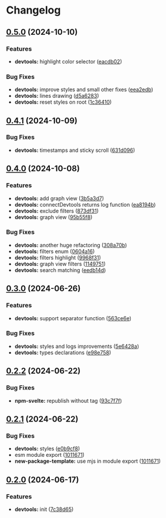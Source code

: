 # Changelog

## [0.5.0](https://github.com/artalar/reatom/compare/devtools-v0.4.1...devtools-v0.5.0) (2024-10-10)


### Features

* **devtools:** highlight color selector ([eacdb02](https://github.com/artalar/reatom/commit/eacdb020f7fbd2b37ebdfe6606ff4d4d6166090f))


### Bug Fixes

* **devtools:** improve styles and small other fixes ([eea2edb](https://github.com/artalar/reatom/commit/eea2edb64e1e50dfc73ba950f0bca8ef38fb135e))
* **devtools:** lines drawing ([d5a6283](https://github.com/artalar/reatom/commit/d5a62838ee7861a07c2a3554e37c0fe5b58a416e))
* **devtools:** reset styles on root ([1c36410](https://github.com/artalar/reatom/commit/1c36410962bcc075927319e6f5e3cffcca591f4c))

## [0.4.1](https://github.com/artalar/reatom/compare/devtools-v0.4.0...devtools-v0.4.1) (2024-10-09)


### Bug Fixes

* **devtools:** timestamps and sticky scroll ([631d096](https://github.com/artalar/reatom/commit/631d096a6740acc8ce5958a5ccf8dcb445ef8cdd))

## [0.4.0](https://github.com/artalar/reatom/compare/devtools-v0.3.0...devtools-v0.4.0) (2024-10-08)


### Features

* **devtools:** add graph view ([3b5a3d7](https://github.com/artalar/reatom/commit/3b5a3d71f8e98ea0760399935deae1f93c6fa973))
* **devtools:** connectDevtools returns log function ([ea8194b](https://github.com/artalar/reatom/commit/ea8194b0d865677357272b9273434be490dce039))
* **devtools:** exclude filters ([873df31](https://github.com/artalar/reatom/commit/873df31389050a2f160733a42b87bf31988c78a0))
* **devtools:** graph view ([95b55f8](https://github.com/artalar/reatom/commit/95b55f8133c14d68c43707361caa0c5c0174b564))


### Bug Fixes

* **devtools:** another huge refactoring ([308a70b](https://github.com/artalar/reatom/commit/308a70bcf5e8c038acfb5c85083a5f1480a85b2a))
* **devtools:** filters enum ([0604a16](https://github.com/artalar/reatom/commit/0604a166c8cc0905a1c0538606784f3660692878))
* **devtools:** filters highlight ([9968f31](https://github.com/artalar/reatom/commit/9968f31fdf85154d87858ef39310428dc03340c8))
* **devtools:** graph view filters ([1149751](https://github.com/artalar/reatom/commit/114975115687f355b96eef35308e2c799050f2c6))
* **devtools:** search matching ([eedb14d](https://github.com/artalar/reatom/commit/eedb14dd1404a60c38aeae5e7a1ca1a5e1f038dd))

## [0.3.0](https://github.com/artalar/reatom/compare/devtools-v0.2.2...devtools-v0.3.0) (2024-06-26)


### Features

* **devtools:** support separator function ([563ce6e](https://github.com/artalar/reatom/commit/563ce6effc0f3ccd7dfe925ebab10a846e3df2b9))


### Bug Fixes

* **devtools:** styles and logs improvements ([5e6428a](https://github.com/artalar/reatom/commit/5e6428a79dfcfd8b07d1ad892b8d4153f651cf7d))
* **devtools:** types declarations ([e98e758](https://github.com/artalar/reatom/commit/e98e7583cc86b4f7019ccf182843ca12023f5174))

## [0.2.2](https://github.com/artalar/reatom/compare/devtools-v0.2.1...devtools-v0.2.2) (2024-06-22)


### Bug Fixes

* **npm-svelte:** republish without tag ([93c7f7f](https://github.com/artalar/reatom/commit/93c7f7f5ec58247b1b3aec854cd83b0a0ecd6a6c))

## [0.2.1](https://github.com/artalar/reatom/compare/devtools-v0.2.0...devtools-v0.2.1) (2024-06-22)


### Bug Fixes

* **devtools:** styles ([e0b9cf8](https://github.com/artalar/reatom/commit/e0b9cf8f3d781676cd4bed8266896f24ee06b9ca))
* esm module export ([1011671](https://github.com/artalar/reatom/commit/10116719dd92d8102352a39e4ed772b8173d8668))
* **new-package-template:** use mjs in module export ([1011671](https://github.com/artalar/reatom/commit/10116719dd92d8102352a39e4ed772b8173d8668))

## [0.2.0](https://github.com/artalar/reatom/compare/devtools-v0.1.0...devtools-v0.2.0) (2024-06-17)


### Features

* **devtools:** init ([7c38d65](https://github.com/artalar/reatom/commit/7c38d65ea8b0a76589dec7423c17a63b7822fa9e))
